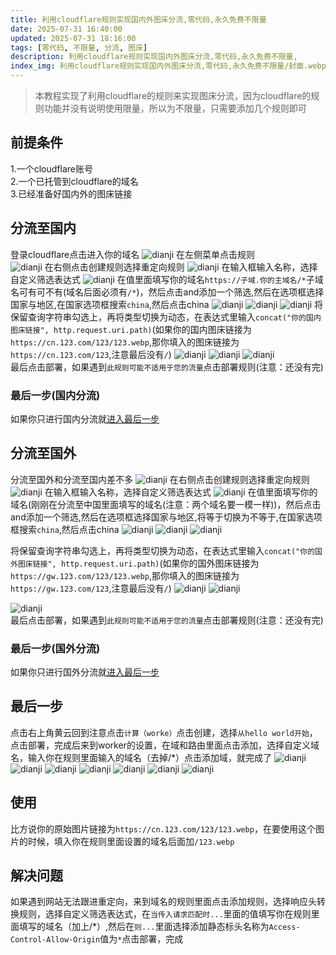 ```yaml
---
title: 利用cloudflare规则实现国内外图床分流,零代码,永久免费不限量
date: 2025-07-31 16:40:00
updated: 2025-07-31 18:16:00
tags: [零代码, 不限量, 分流, 图床]
description: 利用cloudflare规则实现国内外图床分流,零代码,永久免费不限量,
index_img: 利用cloudflare规则实现国内外图床分流,零代码,永久免费不限量/封面.webp
---
```

>本教程实现了利用cloudflare的规则来实现图床分流，因为cloudflare的规则功能并没有说明使用限量，所以为不限量，只需要添加几个规则即可
## 前提条件  
1.一个cloudflare账号  
2.一个已托管到cloudflare的域名  
3.已经准备好国内外的图床链接  
## 分流至国内
登录cloudflare点击进入你的域名
![dianji](利用cloudflare规则实现国内外图床分流,零代码,永久免费不限量/屏幕截图%202025-07-31%20164505.webp)
在左侧菜单点击规则  
![dianji](利用cloudflare规则实现国内外图床分流,零代码,永久免费不限量/屏幕截图%202025-07-31%20164920.webp)
在右侧点击创建规则选择重定向规则
![dianji](利用cloudflare规则实现国内外图床分流,零代码,永久免费不限量/屏幕截图%202025-07-31%20165153.webp)
在输入框输入名称，选择自定义筛选表达式
![dianji](利用cloudflare规则实现国内外图床分流,零代码,永久免费不限量/屏幕截图%202025-07-31%20165711.webp)
在值里面填写你的域名`https://子域.你的主域名/*`子域名可有可不有(域名后面必须有`/*`)，然后点击and添加一个筛选,然后在选项框选择国家与地区,在国家选项框搜索`china`,然后点击china
![dianji](利用cloudflare规则实现国内外图床分流,零代码,永久免费不限量/屏幕截图%202025-07-31%20170845.webp)
![dianji](利用cloudflare规则实现国内外图床分流,零代码,永久免费不限量/屏幕截图%202025-07-31%20170912.webp)
![dianji](利用cloudflare规则实现国内外图床分流,零代码,永久免费不限量/屏幕截图%202025-07-31%20170932.webp)
将保留查询字符串勾选上，再将类型切换为动态，在表达式里输入`concat("你的国内图床链接", http.request.uri.path)`(如果你的国内图床链接为`https://cn.123.com/123/123.webp`,那你填入的图床链接为`https://cn.123.com/123`,注意最后没有`/`)
![dianji](利用cloudflare规则实现国内外图床分流,零代码,永久免费不限量/屏幕截图%202025-07-31%20172033.webp)
![dianji](利用cloudflare规则实现国内外图床分流,零代码,永久免费不限量/屏幕截图%202025-07-31%20172042.webp)
![dianji](利用cloudflare规则实现国内外图床分流,零代码,永久免费不限量/屏幕截图%202025-07-31%20172239.webp)  
最后点击部署，如果遇到`此规则可能不适用于您的流量`点击部署规则(注意：还没有完)
### 最后一步(国内分流)
如果你只进行国内分流就[进入最后一步](#最后一步)  

## 分流至国外
分流至国外和分流至国内差不多
![dianji](利用cloudflare规则实现国内外图床分流,零代码,永久免费不限量/屏幕截图%202025-07-31%20164920.webp)
在右侧点击创建规则选择重定向规则
![dianji](利用cloudflare规则实现国内外图床分流,零代码,永久免费不限量/屏幕截图%202025-07-31%20165153.webp)
在输入框输入名称，选择自定义筛选表达式
![dianji](利用cloudflare规则实现国内外图床分流,零代码,永久免费不限量/屏幕截图%202025-07-31%20165711.webp)
在值里面填写你的域名(刚刚在分流至中国里面填写的域名(注意：两个域名要一模一样))，然后点击and添加一个筛选,然后在选项框选择国家与地区,将等于切换为不等于,在国家选项框搜索`china`,然后点击china
![dianji](利用cloudflare规则实现国内外图床分流,零代码,永久免费不限量/屏幕截图%202025-07-31%20170845.webp)
![dianji](利用cloudflare规则实现国内外图床分流,零代码,永久免费不限量/屏幕截图%202025-07-31%20170912.webp)
![dianji](利用cloudflare规则实现国内外图床分流,零代码,永久免费不限量/屏幕截图%202025-07-31%20173847.webp)

将保留查询字符串勾选上，再将类型切换为动态，在表达式里输入`concat("你的国外图床链接", http.request.uri.path)`(如果你的国外图床链接为`https://gw.123.com/123/123.webp`,那你填入的图床链接为`https://gw.123.com/123`,注意最后没有`/`)
![dianji](利用cloudflare规则实现国内外图床分流,零代码,永久免费不限量/屏幕截图%202025-07-31%20172033.webp)
![dianji](利用cloudflare规则实现国内外图床分流,零代码,永久免费不限量/屏幕截图%202025-07-31%20172042.webp)

![dianji](利用cloudflare规则实现国内外图床分流,零代码,永久免费不限量/屏幕截图%202025-07-31%20172239.webp)  
最后点击部署，如果遇到`此规则可能不适用于您的流量`点击部署规则(注意：还没有完)
### 最后一步(国外分流)
如果你只进行国外分流就[进入最后一步](#最后一步)  

## 最后一步
点击右上角黄云回到注意点击`计算（worke）`点击创建，选择`从hello world开始`，点击部署，完成后来到worker的设置，在域和路由里面点击添加，选择自定义域名，输入你在规则里面输入的域名（去掉/*）点击添加域，就完成了
![dianji](利用cloudflare规则实现国内外图床分流,零代码,永久免费不限量/屏幕截图%202025-07-31%20174552.webp)
![dianji](利用cloudflare规则实现国内外图床分流,零代码,永久免费不限量/屏幕截图%202025-07-31%20174613.webp)
![dianji](利用cloudflare规则实现国内外图床分流,零代码,永久免费不限量/屏幕截图%202025-07-31%20174631.webp)
![dianji](利用cloudflare规则实现国内外图床分流,零代码,永久免费不限量/屏幕截图%202025-07-31%20174640.webp)
![dianji](利用cloudflare规则实现国内外图床分流,零代码,永久免费不限量/屏幕截图%202025-07-31%20174715.webp)
![dianji](利用cloudflare规则实现国内外图床分流,零代码,永久免费不限量/屏幕截图%202025-07-31%20174720.webp)
![dianji](利用cloudflare规则实现国内外图床分流,零代码,永久免费不限量/屏幕截图%202025-07-31%20174746.webp)
## 使用
比方说你的原始图片链接为`https://cn.123.com/123/123.webp`，在要使用这个图片的时候，填入你在规则里面设置的域名后面加`/123.webp`
## 解决问题
如果遇到网站无法跟进重定向，来到域名的规则里面点击添加规则，选择响应头转换规则，选择自定义筛选表达式，在`当传入请求匹配时...`里面的值填写你在规则里面填写的域名（加上/*）,然后在`则...`里面选择添加静态标头名称为`Access-Control-Allow-Origin`值为`*`点击部署，完成